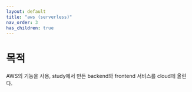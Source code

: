 ```yaml
---
layout: default
title: "aws (serverless)"
nav_order: 3
has_children: true
---
```


# 목적

AWS의 기능을 사용, study에서 만든 backend와 frontend 서비스를 cloud에 올린다.